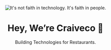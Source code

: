 <p align="center">
  <img src="https://i.ibb.co/jvLWcgB4/It-s-not-faith-in-technology-It-s-faith-in-people-1.png" alt="It's not faith in technology. It's faith in people." />
</p>

<h1 align="center">Hey, We’re Craiveco 👋</h1>
<p align="center">Building Technologies for Restaurants.</p>
